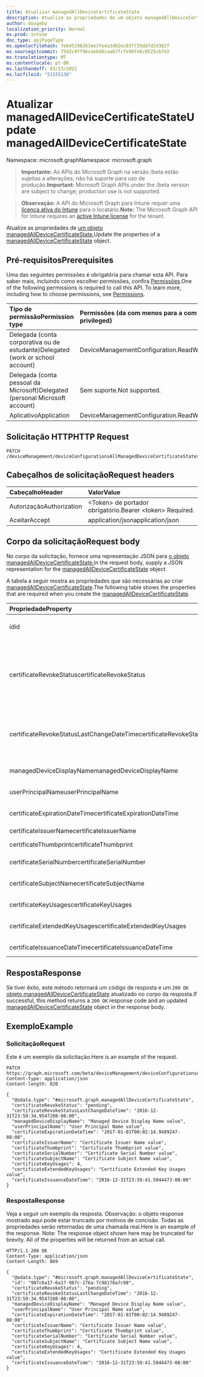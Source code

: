 ```yaml
---
title: Atualizar managedAllDeviceCertificateState
description: Atualize as propriedades de um objeto managedAllDeviceCertificateState.
author: dougeby
localization_priority: Normal
ms.prod: intune
doc_type: apiPageType
ms.openlocfilehash: feb45298263ee3fe4a3d02ec03f729dd7d2d382f
ms.sourcegitcommit: f592c9ff96ceeb40caa67fcfe90fe6c8525cb7d2
ms.translationtype: MT
ms.contentlocale: pt-BR
ms.lasthandoff: 03/23/2021
ms.locfileid: "51155138"
---
```

# <a name="update-managedalldevicecertificatestate"></a><span data-ttu-id="07a70-103">Atualizar managedAllDeviceCertificateState</span><span class="sxs-lookup"><span data-stu-id="07a70-103">Update managedAllDeviceCertificateState</span></span>

<span data-ttu-id="07a70-104">Namespace: microsoft.graph</span><span class="sxs-lookup"><span data-stu-id="07a70-104">Namespace: microsoft.graph</span></span>

> <span data-ttu-id="07a70-105">**Importante:** As APIs do Microsoft Graph na versão /beta estão sujeitas a alterações; não há suporte para uso de produção.</span><span class="sxs-lookup"><span data-stu-id="07a70-105">**Important:** Microsoft Graph APIs under the /beta version are subject to change; production use is not supported.</span></span>

> <span data-ttu-id="07a70-106">**Observação:** A API do Microsoft Graph para Intune requer uma [licença ativa do Intune](https://go.microsoft.com/fwlink/?linkid=839381) para o locatário.</span><span class="sxs-lookup"><span data-stu-id="07a70-106">**Note:** The Microsoft Graph API for Intune requires an [active Intune license](https://go.microsoft.com/fwlink/?linkid=839381) for the tenant.</span></span>

<span data-ttu-id="07a70-107">Atualize as propriedades de [um objeto managedAllDeviceCertificateState.](../resources/intune-deviceconfig-managedalldevicecertificatestate.md)</span><span class="sxs-lookup"><span data-stu-id="07a70-107">Update the properties of a [managedAllDeviceCertificateState](../resources/intune-deviceconfig-managedalldevicecertificatestate.md) object.</span></span>

## <a name="prerequisites"></a><span data-ttu-id="07a70-108">Pré-requisitos</span><span class="sxs-lookup"><span data-stu-id="07a70-108">Prerequisites</span></span>
<span data-ttu-id="07a70-p101">Uma das seguintes permissões é obrigatória para chamar esta API. Para saber mais, incluindo como escolher permissões, confira [Permissões](/graph/permissions-reference).</span><span class="sxs-lookup"><span data-stu-id="07a70-p101">One of the following permissions is required to call this API. To learn more, including how to choose permissions, see [Permissions](/graph/permissions-reference).</span></span>

|<span data-ttu-id="07a70-111">Tipo de permissão</span><span class="sxs-lookup"><span data-stu-id="07a70-111">Permission type</span></span>|<span data-ttu-id="07a70-112">Permissões (da com menos para a com mais privilégios)</span><span class="sxs-lookup"><span data-stu-id="07a70-112">Permissions (from least to most privileged)</span></span>|
|:---|:---|
|<span data-ttu-id="07a70-113">Delegada (conta corporativa ou de estudante)</span><span class="sxs-lookup"><span data-stu-id="07a70-113">Delegated (work or school account)</span></span>|<span data-ttu-id="07a70-114">DeviceManagementConfiguration.ReadWrite.All</span><span class="sxs-lookup"><span data-stu-id="07a70-114">DeviceManagementConfiguration.ReadWrite.All</span></span>|
|<span data-ttu-id="07a70-115">Delegada (conta pessoal da Microsoft)</span><span class="sxs-lookup"><span data-stu-id="07a70-115">Delegated (personal Microsoft account)</span></span>|<span data-ttu-id="07a70-116">Sem suporte.</span><span class="sxs-lookup"><span data-stu-id="07a70-116">Not supported.</span></span>|
|<span data-ttu-id="07a70-117">Aplicativo</span><span class="sxs-lookup"><span data-stu-id="07a70-117">Application</span></span>|<span data-ttu-id="07a70-118">DeviceManagementConfiguration.ReadWrite.All</span><span class="sxs-lookup"><span data-stu-id="07a70-118">DeviceManagementConfiguration.ReadWrite.All</span></span>|

## <a name="http-request"></a><span data-ttu-id="07a70-119">Solicitação HTTP</span><span class="sxs-lookup"><span data-stu-id="07a70-119">HTTP Request</span></span>
<!-- {
  "blockType": "ignored"
}
-->
``` http
PATCH /deviceManagement/deviceConfigurationsAllManagedDeviceCertificateStates/{managedAllDeviceCertificateStateId}
```

## <a name="request-headers"></a><span data-ttu-id="07a70-120">Cabeçalhos de solicitação</span><span class="sxs-lookup"><span data-stu-id="07a70-120">Request headers</span></span>
|<span data-ttu-id="07a70-121">Cabeçalho</span><span class="sxs-lookup"><span data-stu-id="07a70-121">Header</span></span>|<span data-ttu-id="07a70-122">Valor</span><span class="sxs-lookup"><span data-stu-id="07a70-122">Value</span></span>|
|:---|:---|
|<span data-ttu-id="07a70-123">Autorização</span><span class="sxs-lookup"><span data-stu-id="07a70-123">Authorization</span></span>|<span data-ttu-id="07a70-124">&lt;Token&gt; de portador obrigatório.</span><span class="sxs-lookup"><span data-stu-id="07a70-124">Bearer &lt;token&gt; Required.</span></span>|
|<span data-ttu-id="07a70-125">Aceitar</span><span class="sxs-lookup"><span data-stu-id="07a70-125">Accept</span></span>|<span data-ttu-id="07a70-126">application/json</span><span class="sxs-lookup"><span data-stu-id="07a70-126">application/json</span></span>|

## <a name="request-body"></a><span data-ttu-id="07a70-127">Corpo da solicitação</span><span class="sxs-lookup"><span data-stu-id="07a70-127">Request body</span></span>
<span data-ttu-id="07a70-128">No corpo da solicitação, fornece uma representação JSON para [o objeto managedAllDeviceCertificateState.](../resources/intune-deviceconfig-managedalldevicecertificatestate.md)</span><span class="sxs-lookup"><span data-stu-id="07a70-128">In the request body, supply a JSON representation for the [managedAllDeviceCertificateState](../resources/intune-deviceconfig-managedalldevicecertificatestate.md) object.</span></span>

<span data-ttu-id="07a70-129">A tabela a seguir mostra as propriedades que são necessárias ao criar [managedAllDeviceCertificateState](../resources/intune-deviceconfig-managedalldevicecertificatestate.md).</span><span class="sxs-lookup"><span data-stu-id="07a70-129">The following table shows the properties that are required when you create the [managedAllDeviceCertificateState](../resources/intune-deviceconfig-managedalldevicecertificatestate.md).</span></span>

|<span data-ttu-id="07a70-130">Propriedade</span><span class="sxs-lookup"><span data-stu-id="07a70-130">Property</span></span>|<span data-ttu-id="07a70-131">Tipo</span><span class="sxs-lookup"><span data-stu-id="07a70-131">Type</span></span>|<span data-ttu-id="07a70-132">Descrição</span><span class="sxs-lookup"><span data-stu-id="07a70-132">Description</span></span>|
|:---|:---|:---|
|<span data-ttu-id="07a70-133">id</span><span class="sxs-lookup"><span data-stu-id="07a70-133">id</span></span>|<span data-ttu-id="07a70-134">Cadeia de caracteres</span><span class="sxs-lookup"><span data-stu-id="07a70-134">String</span></span>|<span data-ttu-id="07a70-135">Chave da entidade.</span><span class="sxs-lookup"><span data-stu-id="07a70-135">Key of the entity.</span></span>|
|<span data-ttu-id="07a70-136">certificateRevokeStatus</span><span class="sxs-lookup"><span data-stu-id="07a70-136">certificateRevokeStatus</span></span>|[<span data-ttu-id="07a70-137">certificateRevocationStatus</span><span class="sxs-lookup"><span data-stu-id="07a70-137">certificateRevocationStatus</span></span>](../resources/intune-deviceconfig-certificaterevocationstatus.md)|<span data-ttu-id="07a70-138">Revogar status.</span><span class="sxs-lookup"><span data-stu-id="07a70-138">Revoke status.</span></span> <span data-ttu-id="07a70-139">Os valores possíveis são: `none`, `pending`, `issued`, `failed`, `revoked`.</span><span class="sxs-lookup"><span data-stu-id="07a70-139">Possible values are: `none`, `pending`, `issued`, `failed`, `revoked`.</span></span>|
|<span data-ttu-id="07a70-140">certificateRevokeStatusLastChangeDateTime</span><span class="sxs-lookup"><span data-stu-id="07a70-140">certificateRevokeStatusLastChangeDateTime</span></span>|<span data-ttu-id="07a70-141">DateTimeOffset</span><span class="sxs-lookup"><span data-stu-id="07a70-141">DateTimeOffset</span></span>|<span data-ttu-id="07a70-142">A hora em que o status de revogação foi alterado pela última vez</span><span class="sxs-lookup"><span data-stu-id="07a70-142">The time the revoke status was last changed</span></span>|
|<span data-ttu-id="07a70-143">managedDeviceDisplayName</span><span class="sxs-lookup"><span data-stu-id="07a70-143">managedDeviceDisplayName</span></span>|<span data-ttu-id="07a70-144">Cadeia de caracteres</span><span class="sxs-lookup"><span data-stu-id="07a70-144">String</span></span>|<span data-ttu-id="07a70-145">Nome de exibição do dispositivo</span><span class="sxs-lookup"><span data-stu-id="07a70-145">Device display name</span></span>|
|<span data-ttu-id="07a70-146">userPrincipalName</span><span class="sxs-lookup"><span data-stu-id="07a70-146">userPrincipalName</span></span>|<span data-ttu-id="07a70-147">Cadeia de caracteres</span><span class="sxs-lookup"><span data-stu-id="07a70-147">String</span></span>|<span data-ttu-id="07a70-148">Nome UPN</span><span class="sxs-lookup"><span data-stu-id="07a70-148">User principal name</span></span>|
|<span data-ttu-id="07a70-149">certificateExpirationDateTime</span><span class="sxs-lookup"><span data-stu-id="07a70-149">certificateExpirationDateTime</span></span>|<span data-ttu-id="07a70-150">DateTimeOffset</span><span class="sxs-lookup"><span data-stu-id="07a70-150">DateTimeOffset</span></span>|<span data-ttu-id="07a70-151">Data de expiração do certificado</span><span class="sxs-lookup"><span data-stu-id="07a70-151">Certificate expiry date</span></span>|
|<span data-ttu-id="07a70-152">certificateIssuerName</span><span class="sxs-lookup"><span data-stu-id="07a70-152">certificateIssuerName</span></span>|<span data-ttu-id="07a70-153">Cadeia de caracteres</span><span class="sxs-lookup"><span data-stu-id="07a70-153">String</span></span>|<span data-ttu-id="07a70-154">Emissor</span><span class="sxs-lookup"><span data-stu-id="07a70-154">Issuer</span></span>|
|<span data-ttu-id="07a70-155">certificateThumbprint</span><span class="sxs-lookup"><span data-stu-id="07a70-155">certificateThumbprint</span></span>|<span data-ttu-id="07a70-156">Cadeia de caracteres</span><span class="sxs-lookup"><span data-stu-id="07a70-156">String</span></span>|<span data-ttu-id="07a70-157">Impressão Digital</span><span class="sxs-lookup"><span data-stu-id="07a70-157">Thumbprint</span></span>|
|<span data-ttu-id="07a70-158">certificateSerialNumber</span><span class="sxs-lookup"><span data-stu-id="07a70-158">certificateSerialNumber</span></span>|<span data-ttu-id="07a70-159">Cadeia de caracteres</span><span class="sxs-lookup"><span data-stu-id="07a70-159">String</span></span>|<span data-ttu-id="07a70-160">Número de série</span><span class="sxs-lookup"><span data-stu-id="07a70-160">Serial number</span></span>|
|<span data-ttu-id="07a70-161">certificateSubjectName</span><span class="sxs-lookup"><span data-stu-id="07a70-161">certificateSubjectName</span></span>|<span data-ttu-id="07a70-162">Cadeia de caracteres</span><span class="sxs-lookup"><span data-stu-id="07a70-162">String</span></span>|<span data-ttu-id="07a70-163">Nome do assunto do certificado</span><span class="sxs-lookup"><span data-stu-id="07a70-163">Certificate subject name</span></span>|
|<span data-ttu-id="07a70-164">certificateKeyUsages</span><span class="sxs-lookup"><span data-stu-id="07a70-164">certificateKeyUsages</span></span>|<span data-ttu-id="07a70-165">Int32</span><span class="sxs-lookup"><span data-stu-id="07a70-165">Int32</span></span>|<span data-ttu-id="07a70-166">Uso da Chave</span><span class="sxs-lookup"><span data-stu-id="07a70-166">Key Usage</span></span>|
|<span data-ttu-id="07a70-167">certificateExtendedKeyUsages</span><span class="sxs-lookup"><span data-stu-id="07a70-167">certificateExtendedKeyUsages</span></span>|<span data-ttu-id="07a70-168">Cadeia de caracteres</span><span class="sxs-lookup"><span data-stu-id="07a70-168">String</span></span>|<span data-ttu-id="07a70-169">Uso avançado de chave</span><span class="sxs-lookup"><span data-stu-id="07a70-169">Enhanced Key Usage</span></span>|
|<span data-ttu-id="07a70-170">certificateIssuanceDateTime</span><span class="sxs-lookup"><span data-stu-id="07a70-170">certificateIssuanceDateTime</span></span>|<span data-ttu-id="07a70-171">DateTimeOffset</span><span class="sxs-lookup"><span data-stu-id="07a70-171">DateTimeOffset</span></span>|<span data-ttu-id="07a70-172">Data de emissão</span><span class="sxs-lookup"><span data-stu-id="07a70-172">Issuance date</span></span>|



## <a name="response"></a><span data-ttu-id="07a70-173">Resposta</span><span class="sxs-lookup"><span data-stu-id="07a70-173">Response</span></span>
<span data-ttu-id="07a70-174">Se tiver êxito, este método retornará um código de resposta e um `200 OK` [objeto managedAllDeviceCertificateState](../resources/intune-deviceconfig-managedalldevicecertificatestate.md) atualizado no corpo da resposta.</span><span class="sxs-lookup"><span data-stu-id="07a70-174">If successful, this method returns a `200 OK` response code and an updated [managedAllDeviceCertificateState](../resources/intune-deviceconfig-managedalldevicecertificatestate.md) object in the response body.</span></span>

## <a name="example"></a><span data-ttu-id="07a70-175">Exemplo</span><span class="sxs-lookup"><span data-stu-id="07a70-175">Example</span></span>

### <a name="request"></a><span data-ttu-id="07a70-176">Solicitação</span><span class="sxs-lookup"><span data-stu-id="07a70-176">Request</span></span>
<span data-ttu-id="07a70-177">Este é um exemplo da solicitação.</span><span class="sxs-lookup"><span data-stu-id="07a70-177">Here is an example of the request.</span></span>
``` http
PATCH https://graph.microsoft.com/beta/deviceManagement/deviceConfigurationsAllManagedDeviceCertificateStates/{managedAllDeviceCertificateStateId}
Content-type: application/json
Content-length: 820

{
  "@odata.type": "#microsoft.graph.managedAllDeviceCertificateState",
  "certificateRevokeStatus": "pending",
  "certificateRevokeStatusLastChangeDateTime": "2016-12-31T23:59:34.9547208-08:00",
  "managedDeviceDisplayName": "Managed Device Display Name value",
  "userPrincipalName": "User Principal Name value",
  "certificateExpirationDateTime": "2017-01-01T00:02:14.9489247-08:00",
  "certificateIssuerName": "Certificate Issuer Name value",
  "certificateThumbprint": "Certificate Thumbprint value",
  "certificateSerialNumber": "Certificate Serial Number value",
  "certificateSubjectName": "Certificate Subject Name value",
  "certificateKeyUsages": 4,
  "certificateExtendedKeyUsages": "Certificate Extended Key Usages value",
  "certificateIssuanceDateTime": "2016-12-31T23:59:41.5044473-08:00"
}
```

### <a name="response"></a><span data-ttu-id="07a70-178">Resposta</span><span class="sxs-lookup"><span data-stu-id="07a70-178">Response</span></span>
<span data-ttu-id="07a70-p103">Veja a seguir um exemplo da resposta. Observação: o objeto response mostrado aqui pode estar truncado por motivos de concisão. Todas as propriedades serão retornadas de uma chamada real.</span><span class="sxs-lookup"><span data-stu-id="07a70-p103">Here is an example of the response. Note: The response object shown here may be truncated for brevity. All of the properties will be returned from an actual call.</span></span>
``` http
HTTP/1.1 200 OK
Content-Type: application/json
Content-Length: 869

{
  "@odata.type": "#microsoft.graph.managedAllDeviceCertificateState",
  "id": "987c6a17-6a17-987c-176a-7c98176a7c98",
  "certificateRevokeStatus": "pending",
  "certificateRevokeStatusLastChangeDateTime": "2016-12-31T23:59:34.9547208-08:00",
  "managedDeviceDisplayName": "Managed Device Display Name value",
  "userPrincipalName": "User Principal Name value",
  "certificateExpirationDateTime": "2017-01-01T00:02:14.9489247-08:00",
  "certificateIssuerName": "Certificate Issuer Name value",
  "certificateThumbprint": "Certificate Thumbprint value",
  "certificateSerialNumber": "Certificate Serial Number value",
  "certificateSubjectName": "Certificate Subject Name value",
  "certificateKeyUsages": 4,
  "certificateExtendedKeyUsages": "Certificate Extended Key Usages value",
  "certificateIssuanceDateTime": "2016-12-31T23:59:41.5044473-08:00"
}
```




